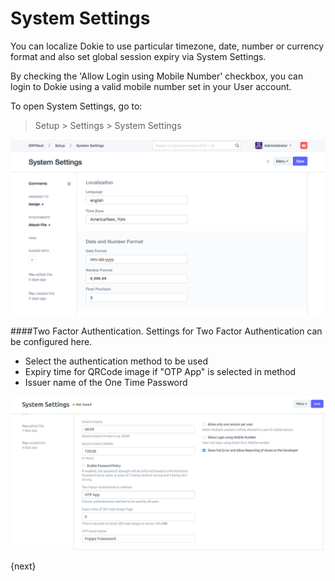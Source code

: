 <!-- add-breadcrumbs -->
# System Settings

You can localize Dokie to use particular timezone, date, number or currency format and also set global session expiry via System Settings.

By checking the 'Allow Login using Mobile Number' checkbox, you can login to Dokie using a valid mobile number set in your User account. 

To open System Settings, go to:

> Setup > Settings > System Settings

<img class="screenshot" alt="System Settings" src="../assets/settings/system-settings.png">

####Two Factor Authentication.
Settings for Two Factor Authentication can be configured here.

* Select the authentication method to be used
* Expiry time for QRCode image if "OTP App" is selected in method
* Issuer name of the One Time Password

<img class="screenshot" alt="Two Factor Auth" src="../assets/settings/twofactor-settings.png">


{next}
